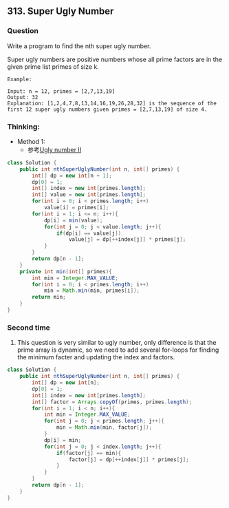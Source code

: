 ## 313. Super Ugly Number

### Question
Write a program to find the nth super ugly number.

Super ugly numbers are positive numbers whose all prime factors are in the given prime list primes of size k.

```
Example:

Input: n = 12, primes = [2,7,13,19]
Output: 32
Explanation: [1,2,4,7,8,13,14,16,19,26,28,32] is the sequence of the first 12 super ugly numbers given primes = [2,7,13,19] of size 4.
```

### Thinking:
* Method 1:
	* 参考[Ugly number II](https://github.com/Seanforfun/Algorithm-and-Leetcode/blob/master/leetcode/264.%20Ugly%20Number%20II.md)

```Java
class Solution {
    public int nthSuperUglyNumber(int n, int[] primes) {
        int[] dp = new int[n + 1];
        dp[0] = 1;
        int[] index = new int[primes.length];
        int[] value = new int[primes.length];
        for(int i = 0; i < primes.length; i++)
            value[i] = primes[i];
        for(int i = 1; i <= n; i++){
            dp[i] = min(value);
            for(int j = 0; j < value.length; j++){
                if(dp[i] == value[j])
                    value[j] = dp[++index[j]] * primes[j];
            }
        }
        return dp[n - 1];
    }
    private int min(int[] primes){
        int min = Integer.MAX_VALUE;
        for(int i = 0; i < primes.length; i++)
            min = Math.min(min, primes[i]);
        return min;
    }
}
```

### Second time
1. This question is very similar to ugly number, only difference is that the prime array is dynamic, so we need to add several for-loops for finding the minimum facter and updating the index and factors.
```Java
class Solution {
    public int nthSuperUglyNumber(int n, int[] primes) {
        int[] dp = new int[n];
        dp[0] = 1;
        int[] index = new int[primes.length];
        int[] factor = Arrays.copyOf(primes, primes.length);
        for(int i = 1; i < n; i++){
            int min = Integer.MAX_VALUE;
            for(int j = 0; j < primes.length; j++){
                min = Math.min(min, factor[j]);
            }
            dp[i] = min;
            for(int j = 0; j < index.length; j++){
                if(factor[j] == min){
                    factor[j] = dp[++index[j]] * primes[j];
                }
            }
        }
        return dp[n - 1];
    }
}
```